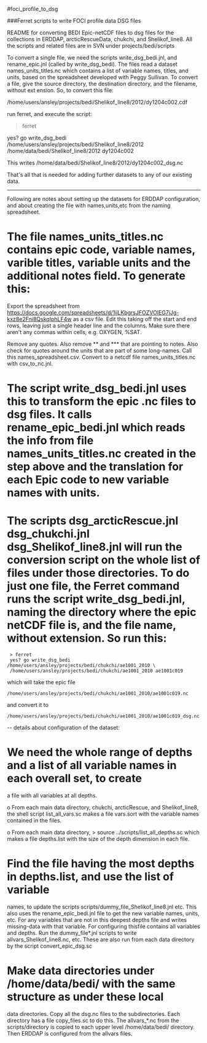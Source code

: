 #foci_profile_to_dsg

###Ferret scripts to write FOCI profile data DSG files

README for converting BEDI Epic-netCDF files to dsg files for the collections in ERDDAP, arcticRescueData, chukchi, and Shelikof_line8.  All the scripts and related files are in SVN under projects/bedi/scripts

To convert a single file, we need the scripts write_dsg_bedi.jnl, and rename_epic.jnl (called by write_dsg_bedi).  The files read a dataset names_units_titles.nc which contains a list of variable names, titles, and units, based on the spreadsheet developed with Peggy Sullivan. To convert a file, give the source directory, the destination directory, and the 
filename, without ext ension.  So, to convert this file:

/home/users/ansley/projects/bedi/Shelikof_line8/2012/dy1204c002.cdf

run ferret, and execute the script:

  > ferret

  yes? go write_dsg_bedi /home/users/ansley/projects/bedi/Shelikof_line8/2012 \
  /home/data/bedi/Shelikof_line8/2012 dy1204c002

This writes /home/data/bedi/Shelikof_line8/2012/dy1204c002_dsg.nc

That's all that is needed for adding further datasets to any of our existing data.

------
Following are notes about setting up the datasets for ERDDAP configuration, and about creating the file with names,units,etc from the naming spreadsheet.

# The file names_units_titles.nc contains epic code, variable names, varible titles, variable units and the additional notes field. To generate this:
  Export the spreadsheet from https://docs.google.com/spreadsheets/d/1ijLKbgrsJFOZVOIEG7jJg-kxz8e2Fni8QskqIphLF4w
  as a csv file.  Edit this taking off the start and end rows, leaving just a single header line and the columns.  Make sure there aren't any commas within cells, e.g. OXYGEN, %SAT. 
  
  Remove any quotes. Also remove ** and *** that are pointing to notes. Also check for quotes around the units that are part of some long-names. Call this names_spreadsheet.csv. Convert to a netcdf file names_units_titles.nc with csv_to_nc.jnl.

# The script write_dsg_bedi.jnl uses this to transform the epic .nc files to dsg files. It calls rename_epic_bedi.jnl which reads the info from file names_units_titles.nc created in the step above and the translation for each Epic code to new variable names with units.  

# The scripts dsg_arcticRescue.jnl  dsg_chukchi.jnl  dsg_Shelikof_line8.jnl will run the conversion script on the whole list of files under those directories. To do just one file, the Ferret command runs the script write_dsg_bedi.jnl, naming the directory where the epic netCDF file is, and the file name, without extension.  So run this:

     > ferret
     yes? go write_dsg_bedi /home/users/ansley/projects/bedi/chukchi/ae1001_2010 \
     /home/users/ansley/projects/bedi/chukchi/ae1001_2010 ae1001c019
  
  which will take the epic file

    /home/users/ansley/projects/bedi/chukchi/ae1001_2010/ae1001c019.nc

  and convert it to 

    /home/users/ansley/projects/bedi/chukchi/ae1001_2010/ae1001c019_dsg.nc


-- details about configuration of the dataset:

# We need the whole range of depths and a list of all variable names in each overall set, to create
  a file with all variables at all depths. 

  o From each main data directory, chukchi, arcticRescue, and Shelikof_line8, the shell script
    list_all_vars.sc makes a file vars.sort with the variable names contained in the files. 

  o From each main data directory, > source ../scripts/list_all_depths.sc
    which makes a file depths.list with the size of the depth dimension in each file. 

# Find the file having the most depths in depths.list, and use the list of variable 
  names, to update the scripts scripts/dummy_file_Shelikof_line8.jnl etc. This also 
  uses the rename_epic_bedi.jnl file to get the new variable names, units, etc. For any 
  variables that are not in this deepest depths file and writes missing-data with that 
  variable. For configuring thisfile contains all variables and depths. Run the 
  dummy_file*.jnl scripts to write allvars_Shelikof_line8.nc, etc. These are also run 
  from each data directory by the script convert_epic_dsg.sc

# Make data directories under /home/data/bedi/ with the same structure as under these local
  data directories.  Copy all the dsg.nc files to the subdirectories. Each directory has a file
  copy_files.sc to do this. The allvars_*.nc from the scripts/directory is copied to each upper 
  level /home/data/bedi/ directory. Then ERDDAP is configured from the allvars files.


